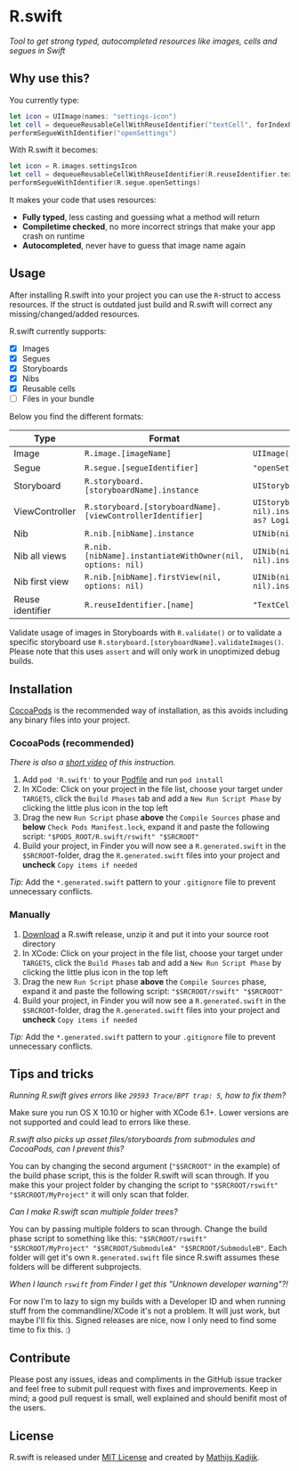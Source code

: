 # R.swift
_Tool to get strong typed, autocompleted resources like images, cells and segues in Swift_

## Why use this?

You currently type:
```swift
let icon = UIImage(names: "settings-icon")
let cell = dequeueReusableCellWithReuseIdentifier("textCell", forIndexPath: indexPath) as? TextCell
performSegueWithIdentifier("openSettings")
```

With R.swift it becomes:
```swift
let icon = R.images.settingsIcon
let cell = dequeueReusableCellWithReuseIdentifier(R.reuseIdentifier.textCell, forIndexPath: indexPath)
performSegueWithIdentifier(R.segue.openSettings)
```

It makes your code that uses resources:
- **Fully typed**, less casting and guessing what a method will return
- **Compiletime checked**, no more incorrect strings that make your app crash on runtime
- **Autocompleted**, never have to guess that image name again

## Usage

After installing R.swift into your project you can use the `R`-struct to access resources. If the struct is outdated just build and R.swift will correct any missing/changed/added resources.

R.swift currently supports:
- [X] Images
- [X] Segues
- [X] Storyboards
- [X] Nibs
- [X] Reusable cells
- [ ] Files in your bundle

Below you find the different formats:

Type             | Format                                                     | Without R.swift                           | With R.swift
-----------------|------------------------------------------------------------|-------------------------------------------|-----------------------------
Image            | `R.image.[imageName]`                                      | `UIImage(named: "settings-icon")`         | `R.image.settingsIcon`
Segue            | `R.segue.[segueIdentifier]`                                | `"openSettingsSegue"`                     | `R.segue.openSettingsSegue`
Storyboard       | `R.storyboard.[storyboardName].instance`                   | `UIStoryboard(name: "Main", bundle: nil)` | `R.storyboard.main.instance`
ViewController   | `R.storyboard.[storyboardName].[viewControllerIdentifier]` | `UIStoryboard(name: "Main", bundle: nil).instantiateViewControllerWithIdentifier("LoginController") as? LoginController` | `R.storyboard.main.loginController`
Nib              | `R.nib.[nibName].instance`                                 | `UINib(nibName: "TextCell", bundle: nil)` | `R.nib.textCell.instance`
Nib all views    | `R.nib.[nibName].instantiateWithOwner(nil, options: nil)`  | `UINib(nibName: "TextCell", bundle: nil).instantiateWithOwner(nil, options: nil)`  | `R.nib.textCell.instantiateWithOwner(nil, options: nil)`
Nib first view   | `R.nib.[nibName].firstView(nil, options: nil)`             | `UINib(nibName: "TextCell", bundle: nil).instantiateWithOwner(nil, options: nil).first as? TextCell` | `R.nib.textCell.firstView(nil, nil)`
Reuse identifier | `R.reuseIdentifier.[name]`                                 | `"TextCell"`                              | `R.reuseIdentifier.textCell`

Validate usage of images in Storyboards with `R.validate()` or to validate a specific storyboard use `R.storyboard.[storyboardName].validateImages()`. Please note that this uses `assert` and will only work in unoptimized debug builds.

## Installation

[CocoaPods](http://cocoapods.org) is the recommended way of installation, as this avoids including any binary files into your project.

### CocoaPods (recommended)

_There is also a [short video](https://vimeo.com/122888912) of this instruction._

1. Add `pod 'R.swift'` to your [Podfile](http://cocoapods.org/#get_started) and run `pod install`
2. In XCode: Click on your project in the file list, choose your target under `TARGETS`, click the `Build Phases` tab and add a `New Run Script Phase` by clicking the little plus icon in the top left
3. Drag the new `Run Script` phase **above** the `Compile Sources` phase and **below** `Check Pods Manifest.lock`, expand it and paste the following script: `"$PODS_ROOT/R.swift/rswift" "$SRCROOT"`
4. Build your project, in Finder you will now see a `R.generated.swift` in the `$SRCROOT`-folder, drag the `R.generated.swift` files into your project and **uncheck** `Copy items if needed`

_Tip:_ Add the `*.generated.swift` pattern to your `.gitignore` file to prevent unnecessary conflicts.

### Manually

1. [Download](https://github.com/mac-cain13/R.swift/releases) a R.swift release, unzip it and put it into your source root directory
2. In XCode: Click on your project in the file list, choose your target under `TARGETS`, click the `Build Phases` tab and add a `New Run Script Phase` by clicking the little plus icon in the top left
3. Drag the new `Run Script` phase **above** the `Compile Sources` phase, expand it and paste the following script: `"$SRCROOT/rswift" "$SRCROOT"`
4. Build your project, in Finder you will now see a `R.generated.swift` in the `$SRCROOT`-folder, drag the `R.generated.swift` files into your project and **uncheck** `Copy items if needed`

_Tip:_ Add the `*.generated.swift` pattern to your `.gitignore` file to prevent unnecessary conflicts.

## Tips and tricks

*Running R.swift gives errors like `29593 Trace/BPT trap: 5`, how to fix them?*

Make sure you run OS X 10.10 or higher with XCode 6.1+. Lower versions are not supported and could lead to errors like these.

*R.swift also picks up asset files/storyboards from submodules and CocoaPods, can I prevent this?*

You can by changing the second argument (`"$SRCROOT"` in the example) of the build phase script, this is the folder R.swift will scan through. If you make this your project folder by changing the script to `"$SRCROOT/rswift" "$SRCROOT/MyProject"` it will only scan that folder.

*Can I make R.swift scan multiple folder trees?*

You can by passing multiple folders to scan through. Change the build phase script to something like this: `"$SRCROOT/rswift" "$SRCROOT/MyProject" "$SRCROOT/SubmoduleA" "$SRCROOT/SubmoduleB"`. Each folder will get it's own `R.generated.swift` file since R.swift assumes these folders will be different subprojects.

*When I launch `rswift` from Finder I get this "Unknown developer warning"?!*

For now I'm to lazy to sign my builds with a Developer ID and when running stuff from the commandline/XCode it's not a problem. It will just work, but maybe I'll fix this. Signed releases are nice, now I only need to find some time to fix this. :)

## Contribute

Please post any issues, ideas and compliments in the GitHub issue tracker and feel free to submit pull request with fixes and improvements. Keep in mind; a good pull request is small, well explained and should benifit most of the users.

## License

R.swift is released under [MIT License](License) and created by [Mathijs Kadijk](https://github.com/mac-cain13).
